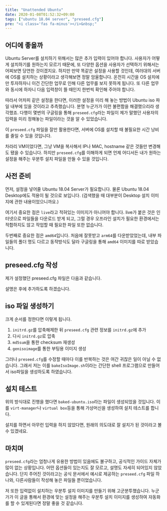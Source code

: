 ```yaml
---
title: "Unattended Ubuntu"
date: 2020-01-08T01:52:32+09:00
tags: ["ubuntu 18.04 server", "preseed.cfg"]
pre: "<i class='fas fa-minus'></i>&nbsp;"
---
```



## 어디에 좋을까

Ubuntu Server를 설치하기 위해서는 많은 추가 입력이 있어야 합니다.
사용자가 어떻게 설치하기를 원하는지 모르기 때문에, 또 다양한 옵션을 사용자가 선택하기 위해서는 어찌보면 당연한 것이겠지요.
하지만 만약 똑같은 설정을 사용할 것인데, 여러대의 서버에 OS를 설치하는 상황이라고 생각해보면 정말 암울합니다.
온전히 시간을 OS 설치에만 투자하자니 이건 간단한 업무로 인해 다른 업무를 보지 못하게 됩니다.
또 다른 업무와 동시에 하자니 다음 입력창이 뜰 때인지 한번씩 확인해 주어야 합니다.

따라서 어차피 같은 설정을 한다면, 이러한 설정을 미리 해 놓는 방법이 Ubuntu iso 파일 내부에 있을 것이라고 추측했습니다.
분명 누군가가 이런 불편함을 해결했으리라 생각했죠.
다행이 몇번의 구글링을 통해 `preseed.cfg`라는 파일이 제가 말했던 사용자의 입력을 미리 정해놓는 파일이라는 것을 알 수 있었습니다.

이 `preseed.cfg` 파일을 잘만 활용한다면, 서버에 OS를 설치할 때 불필요한 시간 낭비를 줄일 수 있을 것입니다.

차라리 VM이었다면, 그냥 VM을 복사해서 IP나 MAC, hostname 같은 것들만 변경해도 됐을 수 있습니다.
하지만 `preseed.cfg`를 이해하게 되면 언제 어디서든 내가 원하는 설정을 해주는 우분투 설치 파일을 만들 수 있을 것입니다.

## 사전 준비

먼저, 설정을 넣어줄 Ubuntu 18.04 Server가 필요합니다.
물론 Ubuntu 18.04 Desktop에도 적용이 될 것으로 보입니다. (검색했을 때 대부분이 Desktop 설치 이미지에 관한 내용이었으니까요.)

여기서 중요한 점은 `live`라고 적혀있는 이미지가 아니어야 합니다. live가 붙은 것은 인터넷으로 파일들을 다운로드 받게 되고,
그럴 경우 오프라인 설치가 필요한 환경에서는 적합하지도 않고 작업할 때 필요한 파일 또한 없습니다.

두번째로 중요한 점은 `amd64`입니다. 처음에 잘못받고 `arm64`를 다운받았었는데, 내부 파일들의 폴더 명도 다르고 동작방식도 달라
구글링을 통해 `amd64` 이미지를 따로 받았습니다.

## preseed.cfg 작성

제가 설정했던 preseed.cfg 파일은 다음과 같습니다.

<script src="https://gist.github.com/KimMJ/ebf5c1d838e18958a27433556a55a07b.js"></script>

설명은 후에 추가하도록 하겠습니다.

## iso 파일 생성하기

크게 순서를 정한다면 이렇게 됩니다.

1. `initrd.gz`를 압축해제한 뒤 `preseed.cfg` 관련 정보를 `initrd.gz`에 추가
2. 다시 `initrd.gz`로 압축
3. `md5sum`을 통한 checksum 재생성
4. `genisoimage`를 통한 부팅용 이미지 생성

그러나 `preseed.cfg`를 수정할 때마다 이를 반복하는 것은 여간 귀찮은 일이 아닐 수 없습니다.
그래서 저는 이를 `bakeIsoImage.sh`이라는 간단한 shell 프로그램으로 만들어서 iso파일을 생성하도록 하였습니다.

<script src="https://gist.github.com/KimMJ/53ecc9b999f8d729286053cdfac3b190.js"></script>

## 설치 테스트

위의 방식대로 진행을 했다면 `baked-ubuntu.iso`라는 파일이 생성되었을 것입니다.
이를 `virt-manager`나 `virtual box`등을 통해 가상머신을 생성하여 설치 테스트를 합니다.

설치를 하면서 아무런 입력을 하지 않았다면, 원래의 의도대로 잘 설치가 된 것이라고 볼 수 있겠네요.

## 마치며

`preseed.cfg`라는 엄청나게 유용한 방법이 있음에도 불구하고, 공식적인 가이드 자체가 많이 없는 상황입니다.
어떤 옵션들이 있는지도 잘 모르고, 설명도 자세히 되어있지 않았습니다.
단지 주어진 것이라고는 공식 문서에서 예시로 제공하는 `preseed.cfg` 파일 하나와, 다른사람들이 작성해 놓은 파일들 뿐이었습니다.

저 또한 입력없이 설치하는 우분투 설치 이미지를 만들기 위해 고군분투했습니다.
누군가가 이 글을 통해서 환경에 맞는 설정을 해주는 우분투 설치 이미지를 생성하여 자동화를 할 수 있게된다면 정말 좋을 것 같습니다.
